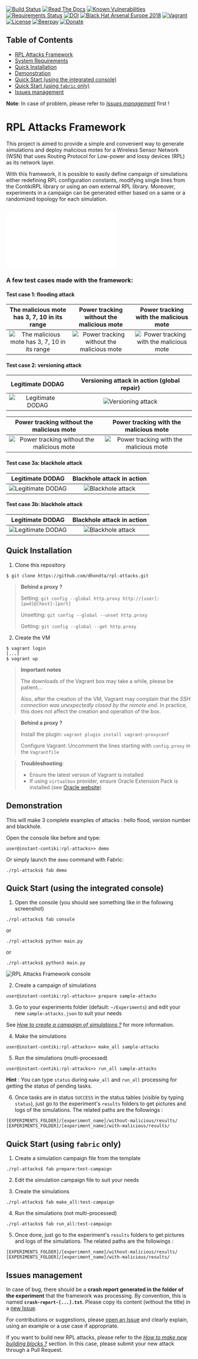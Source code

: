 [![Build Status](https://travis-ci.org/dhondta/rpl-attacks.svg?branch=master)](https://travis-ci.org/dhondta/rpl-attacks)
[![Read The Docs](https://readthedocs.org/projects/rpl-attacks/badge/?version=latest)](https://rpl-attacks.readthedocs.io/en/latest/?badge=latest)
[![Known Vulnerabilities](https://snyk.io/test/github/dhondta/rpl-attacks/badge.svg?targetFile=requirements.txt)](https://snyk.io/test/github/dhondta/rpl-attacks?targetFile=requirements.txt)
[![Requirements Status](https://requires.io/github/dhondta/rpl-attacks/requirements.svg?branch=master)](https://requires.io/github/dhondta/rpl-attacks/requirements/?branch=master)
[![DOI](https://zenodo.org/badge/22624/dhondta/rpl-attacks.svg)](https://zenodo.org/badge/latestdoi/22624/dhondta/rpl-attacks)
[![Black Hat Arsenal Europe 2018](https://img.shields.io/badge/Black%20Hat%20Arsenal-EU%202018-blue.svg)](https://www.blackhat.com/eu-18/arsenal/schedule/index.html#rpl-attacks-framework-attacking-rpl-in-wsns-12671)
[![Vagrant](https://img.shields.io/badge/vagrant-1.0.0-blue.svg)](https://app.vagrantup.com/dhondta/boxes/rpl-attacks)
[![License](https://img.shields.io/pypi/l/rpl-attacks.svg)](https://pypi.python.org/pypi/sploitkit/)
[![Beerpay](https://img.shields.io/beerpay/hashdog/scrapfy-chrome-extension.svg)](https://beerpay.io/dhondta/rpl-attacks)
[![Donate](https://img.shields.io/badge/donate-paypal-orange.svg)](https://www.paypal.me/dhondta)


## Table of Contents

   * [RPL Attacks Framework](#rpl-attacks-framework)
   * [System Requirements](#system-requirements)
   * [Quick Installation](#quick-installation)
   * [Demonstration](#demonstration)
   * [Quick Start (using the integrated console)](#quick-start-using-the-integrated-console)
   * [Quick Start (using `fabric` only)](#quick-start-using-fabric-only)
   * [Issues management](#issues-management)

**Note**: In case of problem, please refer to *[Issues management](#issues-management)* first !

# RPL Attacks Framework

This project is aimed to provide a simple and convenient way to generate simulations and deploy malicious motes for a Wireless Sensor Network (WSN) that uses Routing Protocol for Low-power and lossy devices (RPL) as its network layer.

With this framework, it is possible to easily define campaign of simulations either redefining RPL configuration constants, modifying single lines from the ContikiRPL library or using an own external RPL library. Moreover, experiments in a campaign can be generated either based on a same or a randomized topology for each simulation.

## ![Additional Documentation](doc/README.md)

### A few test cases made with the framework:

#### Test case 1: flooding attack

The malicious mote has 3, 7, 10 in its range                               |  Power tracking without the malicious mote                                                |  Power tracking with the malicious mote
:-------------------------------------------------------------------------:|:-----------------------------------------------------------------------------------------:|:------------------------------------------------------------------------------------:
![The malicious mote has 3, 7, 10 in its range](doc/imgs/flooding-dag.png) | ![Power tracking without the malicious mote](doc/imgs/flooding-powertracking-without.png) | ![Power tracking with the malicious mote](doc/imgs/flooding-powertracking-with.png)

#### Test case 2: versioning attack

Legitimate DODAG                                         |  Versioning attack in action (global repair)
:-------------------------------------------------------:|:-----------------------------------------------------:
![Legitimate DODAG](doc/imgs/versioning-dag-without.png) | ![Versioning attack](doc/imgs/versioning-dag-with.png)

Power tracking without the malicious mote                          |  Power tracking with the malicious mote
:-----------------------------------------------------------------:|:---------------------------------------------------------------:
![Power tracking without the malicious mote](doc/imgs/versioning-powertracking-without.png) | ![Power tracking with the malicious mote](doc/imgs/versioning-powertracking-with.png)

#### Test case 3a: blackhole attack

Legitimate DODAG                                               |  Blackhole attack in action
:-------------------------------------------------------------:|:-----------------------------------------------------------:
![Legitimate DODAG](doc/imgs/blackhole-attack-ex1-without.png) | ![Blackhole attack](doc/imgs/blackhole-attack-ex1-with.png)

#### Test case 3b: blackhole attack

Legitimate DODAG                                               |  Blackhole attack in action
:-------------------------------------------------------------:|:-----------------------------------------------------------:
![Legitimate DODAG](doc/imgs/blackhole-attack-ex2-without.png) | ![Blackhole attack](doc/imgs/blackhole-attack-ex2-with.png)


## Quick Installation

1. Clone this repository

 ```
 $ git clone https://github.com/dhondta/rpl-attacks.git
 ```
 
 > **Behind a proxy ?**
 > 
 > Setting: `git config --global http.proxy http://[user]:[pwd]@[host]:[port]`
 > 
 > Unsetting: `git config --global --unset http.proxy`
 > 
 > Getting: `git config --global --get http.proxy`

2. Create the VM

 ```
 $ vagrant login
 [...]
 $ vagrant up
 ```
 
 > **Important notes**
 > 
 > The downloads of the Vagrant box may take a while, please be patient...
 > 
 > Also, after the creation of the VM, Vagrant may complain that the *SSH connection was unexpectedly closed by the remote end*. In practice, this does not affect the creation and operation of the box.
 
 > **Behind a proxy ?**
 > 
 > Install the plugin: `vagrant plugin install vagrant-proxyconf`
 > 
 > Configure Vagrant: Uncomment the lines starting with `config.proxy` in the `Vagrantfile`

 > **Troubleshooting**:
 > 
 > - Ensure the latest version of Vagrant is installed
 > - If using `virtualbox` provider, ensure Oracle Extension Pack is installed (see [Oracle website](https://www.google.be/#q=virtualbox+oracle+extension+pack+install))


## Demonstration

This will make 3 complete examples of attacks : hello flood, version number and blackhole.

Open the console like before and type:

 ```
 user@instant-contiki:rpl-attacks>> demo
 ```

Or simply launch the `demo` command with Fabric:

 ```
 ./rpl-attacks$ fab demo
 ```


## Quick Start (using the integrated console)

1. Open the console (you should see something like in the following screenshot)

 ```
 ./rpl-attacks$ fab console
 ```

 or

 ```
 ./rpl-attacks$ python main.py
 ```

 or

 ```
 ./rpl-attacks$ python3 main.py
 ```

 ![RPL Attacks Framework console](doc/imgs/rpl-attacks.png)

2. Create a campaign of simulations

 ```
 user@instant-contiki:rpl-attacks>> prepare sample-attacks
 ```

3. Go to your experiments folder (default: `~/Experiments`) and edit your new `sample-attacks.json` to suit your needs

  See [*How to create a campaign of simulations ?*](doc/create-campaigns.md) for more information.

4. Make the simulations

 ```
 user@instant-contiki:rpl-attacks>> make_all sample-attacks
 ```

5. Run the simulations (multi-processed)

 ```
 user@instant-contiki:rpl-attacks>> run_all sample-attacks
 ```

  **Hint** : You can type ``status`` during ``make_all`` and ``run_all`` processing for getting the status of pending tasks.

6. Once tasks are in status ``SUCCESS`` in the status tables (visible by typing ``status``), just go to the experiment's ``results`` folders to get pictures and logs of the simulations. The related paths are the followings :

 ``[EXPERIMENTS_FOLDER]/[experiment_name]/without-malicious/results/``
 ``[EXPERIMENTS_FOLDER]/[experiment_name]/with-malicious/results/``


## Quick Start (using `fabric` only)

1. Create a simulation campaign file from the template

 ```
 ./rpl-attacks$ fab prepare:test-campaign
 ```

2. Edit the simulation campaign file to suit your needs

3. Create the simulations

 ```
 ./rpl-attacks$ fab make_all:test-campaign
 ```

4. Run the simulations (not multi-processed)

 ```
 ./rpl-attacks$ fab run_all:test-campaign
 ```

5. Once done, just go to the experiment's ``results`` folders to get pictures and logs of the simulations. The related paths are the followings :

 ``[EXPERIMENTS_FOLDER]/[experiment_name]/without-malicious/results/``
 ``[EXPERIMENTS_FOLDER]/[experiment_name]/with-malicious/results/``

 
## Issues management

In case of bug, there should be a **crash report generated in the folder of the experiment** that the framework was processing. By convention, this is named **`crash-report-[...].txt`**. Please copy its content (without the title) in a [new Issue](https://github.com/dhondta/rpl-attacks/issues/new).
 
For contributions or suggestions, please [open an Issue](https://github.com/dhondta/rpl-attacks/issues/new) and clearly explain, using an example or a use case if appropriate. 

If you want to build new RPL attacks, please refer to the [*How to make new building blocks ?*](https://github.com/dhondta/rpl-attacks/blob/master/doc/building-blocks.md) section. In this case, please submit your new attack through a Pull Request.
